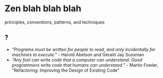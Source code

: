 Zen blah blah blah
=========

principles, conventions, patterns, and techniques

## ?

* *"Programs must be written for people to read, and only incidentally for machines to execute."* - Harold Abelson and Gerald Jay Sussman
* *“Any fool can write code that a computer can understand. Good programmers write code that humans can understand.”* - Martin Fowler, "Refactoring: Improving the Design of Existing Code"
